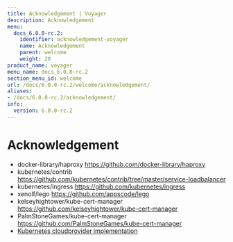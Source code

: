 ```yaml
---
title: Acknowledgement | Voyager
description: Acknowledgement
menu:
  docs_6.0.0-rc.2:
    identifier: acknowledgement-voyager
    name: Acknowledgement
    parent: welcome
    weight: 20
product_name: voyager
menu_name: docs_6.0.0-rc.2
section_menu_id: welcome
url: /docs/6.0.0-rc.2/welcome/acknowledgement/
aliases:
- /docs/6.0.0-rc.2/acknowledgement/
info:
  version: 6.0.0-rc.2
---
```


# Acknowledgement

 - docker-library/haproxy https://github.com/docker-library/haproxy
 - kubernetes/contrib https://github.com/kubernetes/contrib/tree/master/service-loadbalancer
 - kubernetes/ingress https://github.com/kubernetes/ingress
 - xenolf/lego https://github.com/appscode/lego
 - kelseyhightower/kube-cert-manager https://github.com/kelseyhightower/kube-cert-manager
 - PalmStoneGames/kube-cert-manager https://github.com/PalmStoneGames/kube-cert-manager
 - [Kubernetes cloudprovider implementation](https://github.com/kubernetes/kubernetes/tree/master/pkg/cloudprovider)
